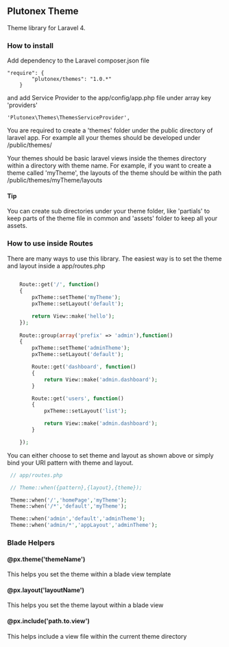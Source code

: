 ## Plutonex Theme

Theme library for Laravel 4.

### How to install
Add dependency to the Laravel composer.json file
```
"require": {
        "plutonex/themes": "1.0.*"
    }
```
and add Service Provider to the app/config/app.php file under array key 'providers'
```
'Plutonex\Themes\ThemesServiceProvider',
```
You are required to create a 'themes' folder under the public directory of laravel app.
For example all your themes should be developed under /public/themes/

Your themes should be basic laravel views inside the themes directory within a directory with theme name.
For example, if you want to create a theme called 'myTheme', the layouts of the theme should be within the path
/public/themes/myTheme/layouts

#### Tip
You can create sub directories under your theme folder, like 'partials' to keep parts of the theme file in common and 'assets' folder to keep all your assets.

### How to use inside Routes
There are many ways to use this library. The easiest way is to set the theme and layout inside a app/routes.php
```php
	
	Route::get('/', function()
	{
		pxTheme::setTheme('myTheme');
		pxTheme::setLayout('default');

		return View::make('hello');
	});
	
	Route::group(array('prefix' => 'admin'),function()
	{
		pxTheme::setTheme('adminTheme');
		pxTheme::setLayout('default');

		Route::get('dashboard', function()
		{
			return View::make('admin.dashboard');
		}

		Route::get('users', function()
		{
			pxTheme::setLayout('list');

			return View::make('admin.dashboard');
		}

	});
```
You can either choose to set theme and layout as shown above or simply bind your URI pattern with theme and layout.
```php
 // app/routes.php 

 // Theme::when({pattern},{layout},{theme});

 Theme::when('/','homePage','myTheme');
 Theme::when('/*','default','myTheme');

 Theme::when('admin','default','adminTheme');
 Theme::when('admin/*','appLayout','adminTheme');
```

### Blade Helpers

#### @px.theme('themeName')
This helps you set the theme within a blade view template

#### @px.layout('layoutName')
This helps you set the theme layout within a blade view 

#### @px.include('path.to.view')
This helps include a view file within the current theme directory


